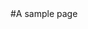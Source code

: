<!---
title = A sample page
date = 2013/01/01
description = A sample page
robots = noindex,nofollow
--!>

#A sample page